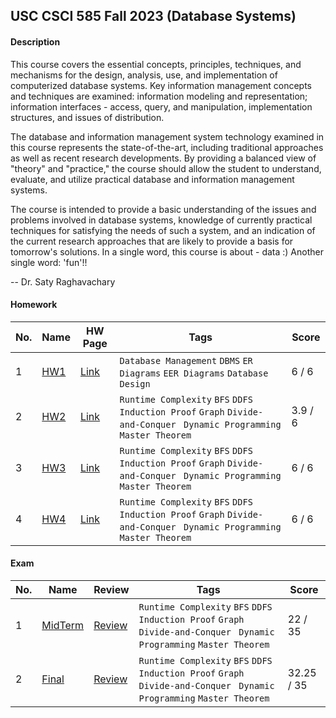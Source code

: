 ## USC CSCI 585 Fall 2023 (Database Systems)

#### Description
  This course covers the essential concepts, principles, techniques, and mechanisms for the design, analysis, use, and implementation of computerized database systems. Key information management concepts and techniques are examined: information modeling and representation; information interfaces - access, query, and manipulation, implementation structures, and issues of distribution.

  The database and information management system technology examined in this course represents the state-of-the-art, including traditional approaches as well as recent research developments. By providing a balanced view of "theory" and "practice," the course should allow the student to understand, evaluate, and utilize practical database and information management systems.

  The course is intended to provide a basic understanding of the issues and problems involved in database systems, knowledge of currently practical techniques for satisfying the needs of such a system, and an indication of the current research approaches that are likely to provide a basis for tomorrow's solutions.
In a single word, this course is about - data :) Another single word: 'fun'!!

  -- Dr. Saty Raghavachary


  #### Homework

|No.|    Name    | HW Page | Tags | Score   |
|---|------------|---------|------|---------|
|1| [HW1](https://github.com/MeerzaA/CSCI_585/blob/main/Homeworks/Assignment_01/) | [Link](https://github.com/MeerzaA/CSCI_585/blob/main/Homeworks/Assignment_01/CSCI585_Fall23_HW1.jpeg) | `Database Management` `DBMS` `ER Diagrams` `EER Diagrams` `Database Design` |6 / 6 |
|2| [HW2](https://github.com/MeerzaA/CSCI_585/blob/main/Homeworks/Assignment_02/) | [Link](https://github.com/MeerzaA/CSCI_585/blob/main/Homeworks/Assignment_02/CSCI585_Fall23_HW2.jpeg) | `Runtime Complexity` `BFS` `DDFS` `Induction Proof` `Graph` `Divide-and-Conquer ` `Dynamic Programming` `Master Theorem`|3.9 / 6 |
|3| [HW3](https://github.com/MeerzaA/CSCI_585/blob/main/Homeworks/Assignment_03/) | [Link](https://github.com/MeerzaA/CSCI_585/blob/main/Homeworks/Assignment_03/CSCI585_Fall23_HW3.jpeg) | `Runtime Complexity` `BFS` `DDFS` `Induction Proof` `Graph` `Divide-and-Conquer ` `Dynamic Programming` `Master Theorem`|6 / 6 |
|4| [HW4](https://github.com/MeerzaA/CSCI_585/blob/main/Homeworks/Assignment_04/) | [Link](https://github.com/MeerzaA/CSCI_585/blob/main/Homeworks/Assignment_04/CSCI585_Fall23_HW4_ML.jpeg) | `Runtime Complexity` `BFS` `DDFS` `Induction Proof` `Graph` `Divide-and-Conquer ` `Dynamic Programming` `Master Theorem`|6 / 6 |



#### Exam

|No.|    Name    | Review | Tags | Score |
|---|------------|--------|------|-------|
|1| [MidTerm](https://github.com/MeerzaA/CSCI_585/tree/main/Exams/CSCI585_Midterm_Fall_2023) | [Review](https://github.com/MeerzaA/CSCI_585/blob/main/Exams/CSCI585_Midterm_Fall_2023/CSCI585_Midterm_Review.pdf) | `Runtime Complexity` `BFS` `DDFS` `Induction Proof` `Graph` `Divide-and-Conquer ` `Dynamic Programming` `Master Theorem` |22 / 35|
|2| [Final](https://github.com/MeerzaA/CSCI_585/tree/main/Exams/CSCI585_Final_Fall_2023) | [Review](https://github.com/MeerzaA/CSCI_585/blob/main/Exams/CSCI585_Final_Fall_2023/CSCI585_Final_Review.pdf) | `Runtime Complexity` `BFS` `DDFS` `Induction Proof` `Graph` `Divide-and-Conquer ` `Dynamic Programming` `Master Theorem`| 32.25 / 35|
